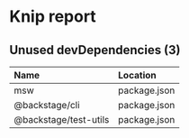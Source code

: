# Knip report

## Unused devDependencies (3)

| Name                  | Location     |
|:----------------------|:-------------|
| msw                   | package.json |
| @backstage/cli        | package.json |
| @backstage/test-utils | package.json |

